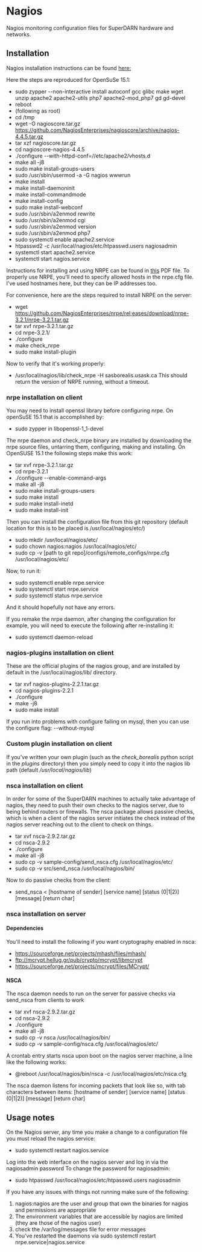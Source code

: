 # Nagios
Nagios monitoring configuration files for SuperDARN hardware and networks.

## Installation
Nagios installation instructions can be found [here:](https://assets.nagios.com/downloads/nagioscore/docs/nagioscore/4/en/quickstart.html)

Here the steps are reproduced for OpenSuSe 15.1:
 * sudo zypper --non-interactive install autoconf gcc glibc make wget unzip apache2 apache2-utils php7 apache2-mod_php7 gd gd-devel
 * reboot
 * (following as root)
 * cd /tmp
 * wget -O nagioscore.tar.gz https://github.com/NagiosEnterprises/nagioscore/archive/nagios-4.4.5.tar.gz
 * tar xzf nagioscore.tar.gz
 * cd nagioscore-nagios-4.4.5
 * ./configure --with-httpd-conf=//etc/apache2/vhosts.d
 * make all -j8
 * sudo make install-groups-users
 * sudo /usr/sbin/usermod -a -G nagios wwwrun
 * make install 
 * make install-daemoninit
 * make install-commandmode
 * make install-config
 * sudo make install-webconf
 * sudo /usr/sbin/a2enmod rewrite
 * sudo /usr/sbin/a2enmod cgi
 * sudo /usr/sbin/a2enmod version
 * sudo /usr/sbin/a2enmod php7
 * sudo systemctl enable apache2.service
 * htpasswd2 -c /usr/local/nagios/etc/htpasswd.users nagiosadmin
 * systemctl start apache2.service
 * systemctl start nagios.service
 
 
Instructions for installing and using NRPE can be found in [this](https://github.com/SuperDARNCanada/Nagios/blob/master/NRPE.pdf) PDF file. To properly use NRPE, you'll need to specify allowed hosts in the nrpe.cfg file. I've used hostnames here, but they can be IP addresses too.

For convenience, here are the steps required to install NRPE on the server:
 * wget https://github.com/NagiosEnterprises/nrpe/rel;eases/download/nrpe-3.2.1/nrpe-3.2.1.tar.gz
 * tar xvf nrpe-3.2.1.tar.gz
 * cd nrpe-3.2.1/
 * ./configure
 * make check_nrpe
 * sudo make install-plugin
 
 Now to verify that it's working properly:
 * /usr/local/nagios/lib/check_nrpe -H sasborealis.usask.ca
 This should return the version of NRPE running, without a timeout.

### nrpe installation on client
You may need to install openssl library before configuring nrpe. On openSuSE 15.1 that is accomplished by:

* sudo zypper in libopenssl-1\_1-devel


The nrpe daemon and check\_nrpe binary are installed by downloading the nrpe source files, untarring them, configuring, making and installing. On OpenSUSE 15.1 the following steps make this work:


* tar xvf nrpe-3.2.1.tar.gz
* cd nrpe-3.2.1
* ./configure --enable-command-args
* make all -j8
* sudo make install-groups-users
* sudo make install
* sudo make install-inetd
* sudo make install-init

Then you can install the configuration file from this git repository (default location for this is to be placed is /usr/local/nagios/etc/)

* sudo mkdir /usr/local/nagios/etc/
* sudo chown nagios:nagios /usr/local/nagios/etc/
* sudo cp -v [path to git repo]/configs/remote\_configs/nrpe.cfg /usr/local/nagios/etc/

Now, to run it:

* sudo systemctl enable nrpe.service
* sudo systemctl start nrpe.service
* sudo systemctl status nrpe.service

And it should hopefully not have any errors.

If you remake the nrpe daemon, after changing the configuration for example, you will need to execute the following after re-installing it:

* sudo systemctl daemon-reload

### nagios-plugins installation on client
These are the official plugins of the nagios group, and are installed by default in the /usr/local/nagios/lib/ directory.

* tar xvf nagios-plugins-2.2.1.tar.gz
* cd nagios-plugins-2.2.1
* ./configure 
* make -j8
* sudo make install

If you run into problems with configure failing on mysql, then you can use the configure flag: --without-mysql

### Custom plugin installation on client
If you've written your own plugin (such as the *check_borealis* python script in the *plugins* directory) then you simply need to copy it into the nagios lib path (default */usr/local/nagios/lib*)

### nsca installation on client
In order for some of the SuperDARN machines to actually take advantage of nagios, they need to push their own checks to the nagios server, due to being behind routers or firewalls.
The nsca package allows passive checks, which is when a client of the nagios server initiates the check instead of the nagios server reaching out to the client to check on things.

* tar xvf nsca-2.9.2.tar.gz
* cd nsca-2.9.2
* ./configure
* make all -j8
* sudo cp -v sample-config/send\_nsca.cfg /usr/local/nagios/etc/
* sudo cp -v src/send\_nsca /usr/local/nagios/bin/

Now to do passive checks from the client:

* send\_nsca < [hostname of sender]	[service name]	[status (0|1|2)]	[message]	[return char]

### nsca installation on server

#### Dependencies
You'll need to install the following if you want cryptography enabled in nsca:
 * https://sourceforge.net/projects/mhash/files/mhash/
 * ftp://mcrypt.hellug.gr/pub/crypto/mcrypt/libmcrypt
 * https://sourceforge.net/projects/mcrypt/files/MCrypt/
 
#### NSCA

The nsca daemon needs to run on the server for passive checks via send\_nsca from clients to work

* tar xvf nsca-2.9.2.tar.gz
* cd nsca-2.9.2
* ./configure
* make all -j8
* sudo cp -v nsca /usr/local/nagios/bin/
* sudo cp -v sample-config/nsca.cfg /usr/local/nagios/etc/

A crontab entry starts nsca upon boot on the nagios server machine, a line like the following works:

* @reboot /usr/local/nagios/bin/nsca -c /usr/local/nagios/etc/nsca.cfg

The nsca daemon listens for incoming packets that look like so, with tab characters between items:
[hostname of sender]	[service name]	[status (0|1|2)]	[message]	[return char]

## Usage notes

On the Nagios server, any time you make a change to a configuration file you must reload the nagios service:

* sudo systemctl restart nagios.service

Log into the web interface on the nagios server and log in via the nagiosadmin password
To change the password for nagiosadmin:

* sudo htpasswd /usr/local/nagios/etc/htpasswd.users nagiosadmin

If you have any issues with things not running make sure of the following:
1. nagios:nagios are the user and group that own the binaries for nagios and permissions are appropriate
2. The environment variables that are accessible by nagios are limited (they are those of the nagios user)
3. check the /var/log/messages file for error messages
4. You've restarted the daemons via sudo systemctl restart nrpe.service|nagios.service
 
